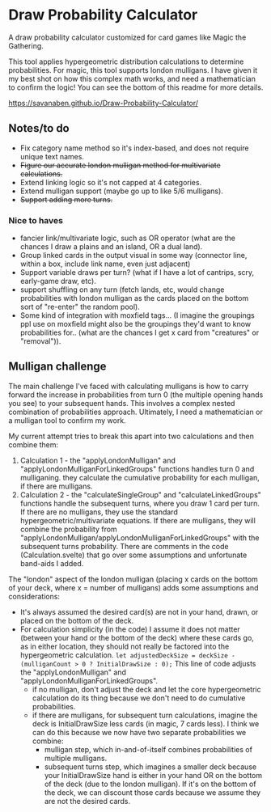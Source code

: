 # Draw Probability Calculator
A draw probability calculator customized for card games like Magic the Gathering.

This tool applies hypergeometric distribution calculations to determine probabilities. For magic, this tool supports london mulligans. I have given it my best shot on how this complex math works, and need a mathematician to confirm the logic! You can see the bottom of this readme for more details. 

https://savanaben.github.io/Draw-Probability-Calculator/

 ## Notes/to do
 - Fix category name method so it's index-based, and does not require unique text names. 
 - ~~Figure our accurate london mulligan method for multivariate calculations.~~
 - Extend linking logic so it's not capped at 4 categories.
 - Extend mulligan support (maybe go up to like 5/6 mulligans).
 - ~~Support adding more turns.~~ 

 ### Nice to haves
 - fancier link/multivariate logic, such as OR operator (what are the chances I draw a plains and an island, OR a dual land).
 - Group linked cards in the output visual in some way (connector line, within a box, include link name, even just adjacent)
 - Support variable draws per turn? (what if I have a lot of cantrips, scry, early-game draw, etc). 
 - support shuffling on any turn (fetch lands, etc, would change probabilities with london mulligan as the cards placed on the bottom sort of "re-enter" the random pool).
 - Some kind of integration with moxfield tags... (I imagine the groupings ppl use on moxfield might also be the groupings they'd want to know probabilities for.. (what are the chances I get x card from "creatures" or "removal")).

## Mulligan challenge
The main challenge I've faced with calculating mulligans is how to carry forward the increase in probabilities from turn 0 (the multiple opening hands you see) to your subsequent hands. This involves a complex nested combination of probabilities approach. Ultimately, I need a mathematician or a mulligan tool to confirm my work. 

My current attempt tries to break this apart into two calculations and then combine them:
1. Calculation 1 - the "applyLondonMulligan" and "applyLondonMulliganForLinkedGroups" functions handles turn 0 and mulliganing. they calculate the cumulative probability for each mulligan, if there are mulligans.
2. Calculation 2 -  the "calculateSingleGroup" and "calculateLinkedGroups" functions handle the subsequent turns, where you draw 1 card per turn. If there are no mulligans, they use the standard hypergeometric/multivariate equations. If there are mulligans, they will combine the probability from "applyLondonMulligan/applyLondonMulliganForLinkedGroups" with the subsequent turns probability. There are comments in the code (Calculation.svelte) that go over some assumptions and unfortunate band-aids I added. 

The "london" aspect of the london mulligan (placing x cards on the bottom of your deck, where x = number of mulligans) adds some assumptions and considerations:
- It's always assumed the desired card(s) are not in your hand, drawn, or placed on the bottom of the deck. 
- For calculation simplicity (in the code) I assume it does not matter (between your hand or the bottom of the deck) where these cards go, as in either location, they should not really be factored into the hypergeometric calculation. 
```let adjustedDeckSize = deckSize - (mulliganCount > 0 ? InitialDrawSize : 0);```
This line of code adjusts the "applyLondonMulligan" and "applyLondonMulliganForLinkedGroups". 
  - if no mulligan, don't adjust the deck and let the core hypergeometric calculation do its thing because we don't need to do cumulative probabilities. 
  - if there are mulligans, for subsequent turn calculations, imagine the deck is InitialDrawSize less cards (in magic, 7 cards less). I think we can do this because we now have two separate probabilities we combine:
    - mulligan step, which in-and-of-itself combines probabilities of multiple mulligans. 
    - subsequent turns step, which imagines a smaller deck because your InitialDrawSize hand is either in your hand OR on the bottom of the deck (due to the london mulligan). If it's on the bottom of the deck, we can discount those cards because we assume they are not the desired cards. 
